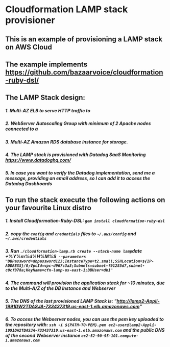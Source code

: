 # Cloudformation LAMP stack provisioner



## This is an example of provisioning a LAMP stack on AWS Cloud

## The example implements https://github.com/bazaarvoice/cloudformation-ruby-dsl/

## The LAMP Stack design:

#####  1. Multi-AZ ELB to serve HTTP traffic to
#####  2. WebServer Autoscaling Group with minimum of 2 Apache nodes connected to a
#####  3. Multi-AZ Amazon RDS database instance for storage.
#####  4. The LAMP stack is provisioned with Datadog SaaS Monitoring  https://www.datadoghq.com/
#####  5. In case you want to verify the Datadog implementation, send me a message, providing an email address, so I can add it to access the Datadog Dashboards

## To run the stack execute the following actions on your favourite Linux distro
##### 1. Install Cloudformation-Ruby-DSL: `gem install cloudformation-ruby-dsl`
##### 2. copy the `config` and `credentials` files to `~/.aws/config` and `~/.aws/credentials`
##### 3. Run `./cloudformation-lamp.rb create --stack-name lamp`date +%Y%m%d%H%M%S` --parameters "DBPassword=dbpassword123;InstanceType=t2.small;SSHLocation=${IP-ADDRESS}/0;VpcId=vpc-d967c3a3;Subnets=subnet-f91285d7,subnet-c0cf978a;KeyName=cfn-lamp-us-east-1;DBUser=db1"`
##### 4. The command will provision the application stack for ~10 minutes, due to the Multi-A/Z of the DB Instance and Webserver
##### 5. The DNS of the last provisioned LAMP Stack is: "http://lamp2-Appli-1991DW2TDASJA-733437319.us-east-1.elb.amazonaws.com"
##### 6. To access the Webserver nodes, you can use the pem key uploaded to the repository with: `ssh -i ${PATH-TO-PEM}.pem ec2-user@lamp2-Appli-1991DW2TDASJA-733437319.us-east-1.elb.amazonaws.com` and the public DNS of the second Webserver instance `ec2-52-90-95-101.compute-1.amazonaws.com`
